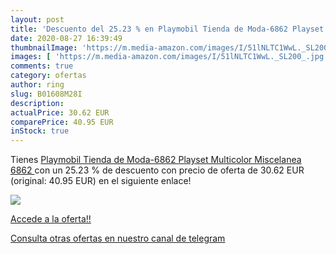 ```yaml
---
layout: post
title: 'Descuento del 25.23 % en Playmobil Tienda de Moda-6862 Playset  M'
date: 2020-08-27 16:39:49
thumbnailImage: 'https://m.media-amazon.com/images/I/51lNLTC1WwL._SL200_.jpg'
images: [ 'https://m.media-amazon.com/images/I/51lNLTC1WwL._SL200_.jpg' ]
comments: true
category: ofertas
author: ring
slug: B01608M28I
description:
actualPrice: 30.62 EUR
comparePrice: 40.95 EUR
inStock: true
---
```


Tienes [Playmobil Tienda de Moda-6862 Playset  Multicolor  Miscelanea  6862 ](https://www.amazon.com/dp/B01608M28I/?tag=redken08-20) con un 25.23 % de descuento con precio de oferta de 30.62 EUR (original: 40.95 EUR) en el siguiente enlace!

[![](https://m.media-amazon.com/images/I/51lNLTC1WwL._SL200_.jpg)](https://www.amazon.com/dp/B01608M28I/?tag=redken08-20)

[Accede a la oferta!!](https://www.amazon.com/dp/B01608M28I/?tag=redken08-20)

[Consulta otras ofertas en nuestro canal de telegram](https://t.me/s/ofertas25)
